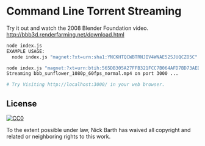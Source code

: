 # Command Line Torrent Streaming

Try it out and watch the 2008 Blender Foundation video.
http://bbb3d.renderfarming.net/download.html

```bash
node index.js
EXAMPLE USAGE:
  node index.js "magnet:?xt=urn:sha1:YNCKHTQCWBTRNJIV4WNAE52SJUQCZO5C"

node index.js "magnet:?xt=urn:btih:565DB305A27FFB321FCC7B064AFD7BD73AEDDA2B&tr=udp%3a%2f%2ftracker.openbittorrent.com%3a80%2fannounce"
Streaming bbb_sunflower_1080p_60fps_normal.mp4 on port 3000 ...

# Try Visiting http://localhost:3000/ in your web browser.
```

## License

[![CC0](http://i.creativecommons.org/p/zero/1.0/88x31.png)](http://creativecommons.org/publicdomain/zero/1.0/)

To the extent possible under law, Nick Barth has waived all copyright and related or neighboring rights to this work.
